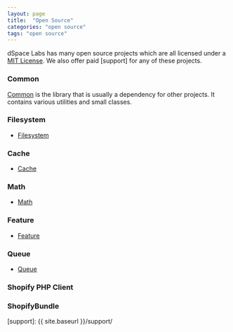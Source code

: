 ```yaml
---
layout: page
title:  "Open Source"
categories: "open source"
tags: "open source"
---
```


dSpace Labs has many open source projects which are all licensed under a [MIT License].
We also offer paid [support] for any of these projects.

### Common

<a href="{{ site.baseurl }}/common/">Common</a> is the library that is usually a
dependency for other projects. It contains various utilities and small classes.

### Filesystem

- <a href="{{ site.baseurl }}/filesystem/">Filesystem</a>

### Cache

- <a href="{{ site.baseurl }}/cache/">Cache</a>

### Math

- <a href="{{ site.baseurl }}/math/">Math</a>

### Feature

- <a href="{{ site.baseurl }}/feature/">Feature</a>

### Queue

- <a href="{{ site.baseurl }}/queue/">Queue</a>

### Shopify PHP Client


### ShopifyBundle


[MIT License]: https://en.wikipedia.org/wiki/MIT_License
[support]: {{ site.baseurl }}/support/
